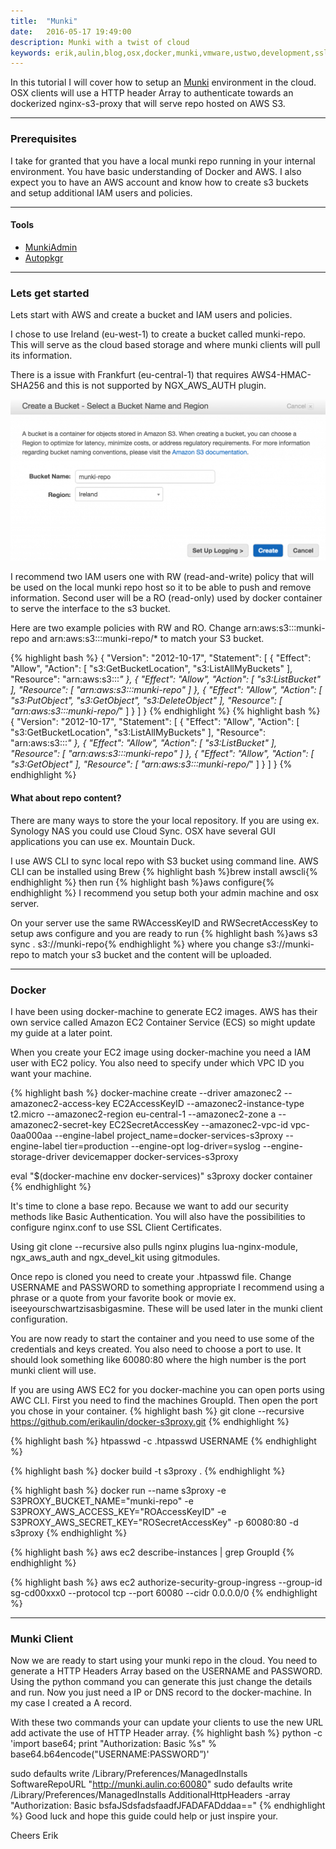 ```yaml
---
title:  "Munki"
date:   2016-05-17 19:49:00
description: Munki with a twist of cloud
keywords: erik,aulin,blog,osx,docker,munki,vmware,ustwo,development,ssl
---
```


In this tutorial I will cover how to setup an [Munki](https://www.munki.org/munki) environment in the cloud. OSX clients will use a HTTP header Array to authenticate towards an dockerized nginx-s3-proxy that will serve repo hosted on AWS S3.

***

### Prerequisites
I take for granted that you have a local munki repo running in your internal environment. You have basic understanding of Docker and AWS. I also expect you to have an AWS account and know how to create s3 buckets and setup additional IAM users and policies.

***

#### Tools
* [MunkiAdmin](https://github.com/hjuutilainen/munkiadmin/releases/)
* [Autopkgr](https://github.com/lindegroup/autopkgr)

***

### Lets get started
Lets start with AWS and create a bucket and IAM users and policies.

I chose to use Ireland (eu-west-1) to create a bucket called munki-repo. This will serve as the cloud based storage and where munki clients will pull its information.

There is a issue with Frankfurt (eu-central-1) that requires AWS4-HMAC-SHA256 and this is not supported by NGX_AWS_AUTH plugin.

![Folder Stucture](/images/munki/Screen-Shot-2016-02-04-at-19.42.55-1024x525.png)

I recommend two IAM users one with RW (read-and-write) policy that will be used on the local munki repo host so it to be able to push and remove information. Second user will be a RO (read-only) used by docker container to serve the interface to the s3 bucket.

Here are two example policies with RW and RO. Change arn:aws:s3:::munki-repo and arn:aws:s3:::munki-repo/* to match your S3 bucket.

{% highlight bash %}
{
    "Version": "2012-10-17",
    "Statement": [
        {
            "Effect": "Allow",
            "Action": [
                "s3:GetBucketLocation",
                "s3:ListAllMyBuckets"
            ],
            "Resource": "arn:aws:s3:::*"
        },
        {
            "Effect": "Allow",
            "Action": [
                "s3:ListBucket"
            ],
            "Resource": [
                "arn:aws:s3:::munki-repo"
            ]
        },
        {
            "Effect": "Allow",
            "Action": [
                "s3:PutObject",
                "s3:GetObject",
                "s3:DeleteObject"
            ],
            "Resource": [
                "arn:aws:s3:::munki-repo/*"
            ]
        }
    ]
}
{% endhighlight %}
{% highlight bash %}
{
    "Version": "2012-10-17",
    "Statement": [
        {
            "Effect": "Allow",
            "Action": [
                "s3:GetBucketLocation",
                "s3:ListAllMyBuckets"
            ],
            "Resource": "arn:aws:s3:::*"
        },
        {
            "Effect": "Allow",
            "Action": [
                "s3:ListBucket"
            ],
            "Resource": [
                "arn:aws:s3:::munki-repo"
            ]
        },
        {
            "Effect": "Allow",
            "Action": [
                "s3:GetObject"
            ],
            "Resource": [
                "arn:aws:s3:::munki-repo/*"
            ]
        }
    ]
}
{% endhighlight %}

#### What about repo content?
There are many ways to store the your local repository. If you are using ex. Synology NAS you could use Cloud Sync. OSX have several GUI applications you can use ex. Mountain Duck.

I use AWS CLI to sync local repo with S3 bucket using command line. AWS CLI can be installed using Brew {% highlight bash %}brew install awscli{% endhighlight %} then run {% highlight bash %}aws configure{% endhighlight %} I recommend you setup both your admin machine and osx server.

On your server use the same RWAccessKeyID and RWSecretAccessKey to setup aws configure and you are ready to run {% highlight bash %}aws s3 sync . s3://munki-repo{% endhighlight %} where you change s3://munki-repo to match your s3 bucket and the content will be uploaded.

***

### Docker

I have been using docker-machine to generate EC2 images. AWS has their own service called Amazon EC2 Container Service (ECS) so might update my guide at a later point.

When you create your EC2 image using docker-machine you need a IAM user with EC2 policy. You also need to specify under which VPC ID you want your machine.

{% highlight bash %}
docker-machine create
      --driver amazonec2
      --amazonec2-access-key EC2AccessKeyID
      --amazonec2-instance-type t2.micro
      --amazonec2-region eu-central-1
      --amazonec2-zone a
      --amazonec2-secret-key EC2SecretAccessKey
      --amazonec2-vpc-id vpc-0aa000aa
      --engine-label project_name=docker-services-s3proxy
      --engine-label tier=production
      --engine-opt log-driver=syslog
      --engine-storage-driver devicemapper
      docker-services-s3proxy

eval "$(docker-machine env docker-services)"
s3proxy docker container
{% endhighlight %}

It's time to clone a base repo. Because we want to add our security methods like Basic Authentication. You will also have the possibilities to configure nginx.conf to use SSL Client Certificates.

Using git clone --recursive also pulls nginx plugins lua-nginx-module, ngx_aws_auth and ngx_devel_kit using gitmodules.

Once repo is cloned you need to create your .htpasswd file. Change USERNAME and PASSWORD to something appropriate I recommend using a phrase or a quote from your favorite book or movie ex. iseeyourschwartzisasbigasmine. These will be used later in the munki client configuration.

You are now ready to start the container and you need to use some of the credentials and keys created. You also need to choose a port to use. It should look something like 60080:80 where the high number is the port munki client will use.

If you are using AWS EC2 for you docker-machine you can open ports using AWC CLI. First you need to find the machines GroupId. Then open the port you chose in your container.
{% highlight bash %}
git clone --recursive https://github.com/erikaulin/docker-s3proxy.git
{% endhighlight %}

{% highlight bash %}
htpasswd -c .htpasswd USERNAME
{% endhighlight %}

{% highlight bash %}
docker build -t s3proxy .
{% endhighlight %}

{% highlight bash %}
docker run --name s3proxy
  -e S3PROXY_BUCKET_NAME="munki-repo"
  -e S3PROXY_AWS_ACCESS_KEY="ROAccessKeyID"
  -e S3PROXY_AWS_SECRET_KEY="ROSecretAccessKey"
  -p 60080:80
  -d s3proxy
{% endhighlight %}

{% highlight bash %}
aws ec2 describe-instances | grep GroupId
{% endhighlight %}

{% highlight bash %}
aws ec2 authorize-security-group-ingress --group-id sg-cd00xxx0 --protocol tcp --port 60080 --cidr 0.0.0.0/0
{% endhighlight %}

***

### Munki Client
Now we are ready to start using your munki repo in the cloud. You need to generate a HTTP Headers Array based on the USERNAME and PASSWORD. Using the python command you can generate this just change the details and run. Now you just need a IP or DNS record to the docker-machine. In my case I created a A record.

With these two commands your can update your clients to use the new URL add activate the use of HTTP Header array.
{% highlight bash %}
python -c 'import base64; print "Authorization: Basic %s" % base64.b64encode("USERNAME:PASSWORD”)'

sudo defaults write /Library/Preferences/ManagedInstalls SoftwareRepoURL "http://munki.aulin.co:60080"
sudo defaults write /Library/Preferences/ManagedInstalls AdditionalHttpHeaders -array "Authorization: Basic bsfaJSdsfadsfaadfJFADAFADddaa=="
{% endhighlight %}
Good luck and hope this guide could help or just inspire your.


Cheers Erik
